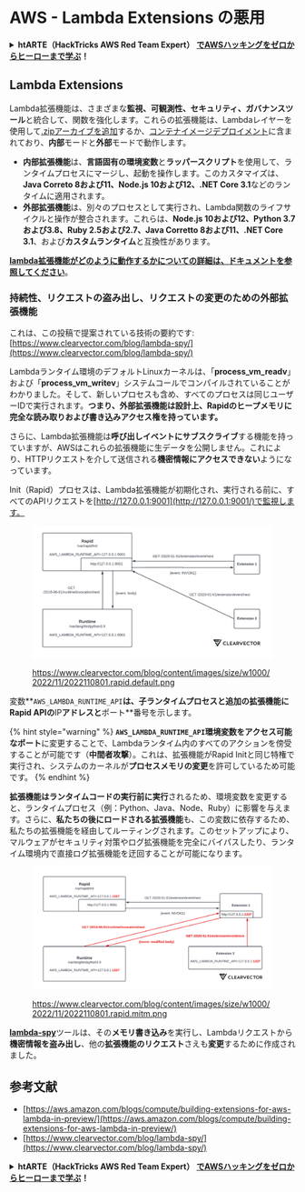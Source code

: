 # AWS - Lambda Extensions の悪用

<details>

<summary><strong>htARTE（HackTricks AWS Red Team Expert）</strong> <a href="https://training.hacktricks.xyz/courses/arte"><strong>でAWSハッキングをゼロからヒーローまで学ぶ</strong></a><strong>！</strong></summary>

HackTricks をサポートする他の方法:

* **HackTricks で企業を宣伝したい**または**HackTricksをPDFでダウンロードしたい**場合は、[**SUBSCRIPTION PLANS**](https://github.com/sponsors/carlospolop)をチェックしてください！
* [**公式PEASS＆HackTricksグッズ**](https://peass.creator-spring.com)を入手する
* [**The PEASS Family**](https://opensea.io/collection/the-peass-family)を発見し、独占的な[**NFT**](https://opensea.io/collection/the-peass-family)のコレクションを見つける
* **💬 [Discordグループ](https://discord.gg/hRep4RUj7f)**に参加するか、[telegramグループ](https://t.me/peass)に参加するか、**Twitter** 🐦 **@hacktricks\_live**](https://twitter.com/hacktricks\_live)**をフォローする。
* **ハッキングトリックを共有するには、**[HackTricks](https://github.com/carlospolop/hacktricks)と[HackTricks Cloud](https://github.com/carlospolop/hacktricks-cloud)のGitHubリポジトリにPRを提出してください。

</details>

## Lambda Extensions

Lambda拡張機能は、さまざまな**監視、可観測性、セキュリティ、ガバナンスツール**と統合して、関数を強化します。これらの拡張機能は、Lambdaレイヤーを使用して[.zipアーカイブを追加](https://docs.aws.amazon.com/lambda/latest/dg/configuration-layers.html)するか、[コンテナイメージデプロイメント](https://aws.amazon.com/blogs/compute/working-with-lambda-layers-and-extensions-in-container-images/)に含まれており、**内部**モードと**外部**モードで動作します。

* **内部拡張機能**は、**言語固有の環境変数**と**ラッパースクリプト**を使用して、ランタイムプロセスにマージし、起動を操作します。このカスタマイズは、**Java Correto 8および11、Node.js 10および12、.NET Core 3.1**などのランタイムに適用されます。
* **外部拡張機能**は、別々のプロセスとして実行され、Lambda関数のライフサイクルと操作が整合されます。これらは、**Node.js 10および12、Python 3.7および3.8、Ruby 2.5および2.7、Java Corretto 8および11、.NET Core 3.1**、および**カスタムランタイム**と互換性があります。

[**lambda拡張機能がどのように動作するかについての詳細は、ドキュメントを参照してください**](https://docs.aws.amazon.com/lambda/latest/dg/runtimes-extensions-api.html)。

### 持続性、リクエストの盗み出し、リクエストの変更のための外部拡張機能

これは、この投稿で提案されている技術の要約です: [https://www.clearvector.com/blog/lambda-spy/](https://www.clearvector.com/blog/lambda-spy/)

Lambdaランタイム環境のデフォルトLinuxカーネルは、「**process\_vm\_readv**」および「**process\_vm\_writev**」システムコールでコンパイルされていることがわかりました。そして、新しいプロセスも含め、すべてのプロセスは同じユーザーIDで実行されます。**つまり、外部拡張機能は設計上、Rapidのヒープメモリに完全な読み取りおよび書き込みアクセス権を持っています。**

さらに、Lambda拡張機能は**呼び出しイベントにサブスクライブ**する機能を持っていますが、AWSはこれらの拡張機能に生データを公開しません。これにより、HTTPリクエストを介して送信される**機密情報にアクセスできない**ようになっています。

Init（Rapid）プロセスは、Lambda拡張機能が初期化され、実行される前に、すべてのAPIリクエストを[http://127.0.0.1:9001](http://127.0.0.1:9001/)で監視します。

<figure><img src="../../../../.gitbook/assets/image (254).png" alt=""><figcaption><p><a href="https://www.clearvector.com/blog/content/images/size/w1000/2022/11/2022110801.rapid.default.png">https://www.clearvector.com/blog/content/images/size/w1000/2022/11/2022110801.rapid.default.png</a></p></figcaption></figure>

変数**`AWS_LAMBDA_RUNTIME_API`**は、**子ランタイムプロセス**と追加の拡張機能にRapid APIの**IP**アドレスと**ポート**番号を示します。

{% hint style="warning" %}
**`AWS_LAMBDA_RUNTIME_API`**環境変数を**アクセス可能なポート**に変更することで、Lambdaランタイム内のすべてのアクションを傍受することが可能です（**中間者攻撃**）。これは、拡張機能がRapid Initと同じ特権で実行され、システムのカーネルが**プロセスメモリの変更**を許可しているため可能です。
{% endhint %}

**拡張機能はランタイムコードの実行前に実行**されるため、環境変数を変更すると、ランタイムプロセス（例：Python、Java、Node、Ruby）に影響を与えます。さらに、**私たちの後にロードされる拡張機能**も、この変数に依存するため、私たちの拡張機能を経由してルーティングされます。このセットアップにより、マルウェアがセキュリティ対策やログ拡張機能を完全にバイパスしたり、ランタイム環境内で直接ログ拡張機能を迂回することが可能になります。

<figure><img src="../../../../.gitbook/assets/image (267).png" alt=""><figcaption><p><a href="https://www.clearvector.com/blog/content/images/size/w1000/2022/11/2022110801.rapid.mitm.png">https://www.clearvector.com/blog/content/images/size/w1000/2022/11/2022110801.rapid.mitm.png</a></p></figcaption></figure>

[**lambda-spy**](https://github.com/clearvector/lambda-spy)ツールは、その**メモリ書き込み**を実行し、Lambdaリクエストから**機密情報を盗み出し**、他の**拡張機能のリクエスト**さえも**変更**するために作成されました。

## 参考文献

* [https://aws.amazon.com/blogs/compute/building-extensions-for-aws-lambda-in-preview/](https://aws.amazon.com/blogs/compute/building-extensions-for-aws-lambda-in-preview/)
* [https://www.clearvector.com/blog/lambda-spy/](https://www.clearvector.com/blog/lambda-spy/)

<details>

<summary><strong>htARTE（HackTricks AWS Red Team Expert）</strong> <a href="https://training.hacktricks.xyz/courses/arte"><strong>でAWSハッキングをゼロからヒーローまで学ぶ</strong></a><strong>！</strong></summary>

HackTricks をサポートする他の方法:

* **HackTricks で企業を宣伝したい**または**HackTricksをPDFでダウンロードしたい**場合は、[**SUBSCRIPTION PLANS**](https://github.com/sponsors/carlospolop)をチェックしてください！
* [**公式PEASS＆HackTricksグッズ**](https://peass.creator-spring.com)を入手する
* [**The PEASS Family**](https://opensea.io/collection/the-peass-family)を発見し、独占的な[**NFT**](https://opensea.io/collection/the-peass-family)のコレクションを見つける
* **💬 [Discordグループ](https://discord.gg/hRep4RUj7f)**に参加するか、[telegramグループ](https://t.me/peass)に参加するか、**Twitter** 🐦 **@hacktricks\_live**](https://twitter.com/hacktricks\_live)**をフォローする。
* **ハッキングトリックを共有するには、**[HackTricks](https://github.com/carlospolop/hacktricks)と[HackTricks Cloud](https://github.com/carlospolop/hacktricks-cloud)のGitHubリポジトリにPRを提出してください。

</details>
